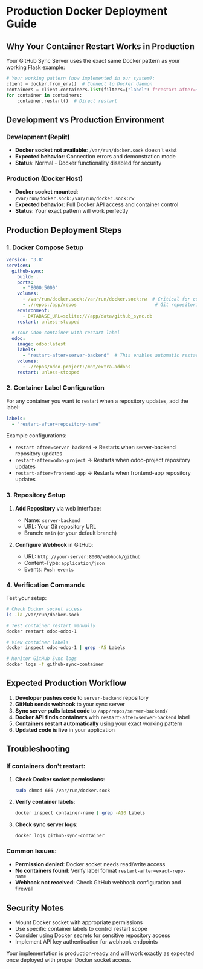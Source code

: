 # Production Docker Deployment Guide

## Why Your Container Restart Works in Production

Your GitHub Sync Server uses the exact same Docker pattern as your working Flask example:

```python
# Your working pattern (now implemented in our system):
client = docker.from_env()  # Connect to Docker daemon
containers = client.containers.list(filters={"label": f"restart-after={repository_name}"})
for container in containers:
    container.restart()  # Direct restart
```

## Development vs Production Environment

### Development (Replit)
- **Docker socket not available**: `/var/run/docker.sock` doesn't exist
- **Expected behavior**: Connection errors and demonstration mode
- **Status**: Normal - Docker functionality disabled for security

### Production (Docker Host)
- **Docker socket mounted**: `/var/run/docker.sock:/var/run/docker.sock:rw`
- **Expected behavior**: Full Docker API access and container control
- **Status**: Your exact pattern will work perfectly

## Production Deployment Steps

### 1. Docker Compose Setup

```yaml
version: '3.8'
services:
  github-sync:
    build: .
    ports:
      - "8000:5000"
    volumes:
      - /var/run/docker.sock:/var/run/docker.sock:rw  # Critical for container control
      - ./repos:/app/repos                             # Git repositories storage
    environment:
      - DATABASE_URL=sqlite:///app/data/github_sync.db
    restart: unless-stopped
    
  # Your Odoo container with restart label
  odoo:
    image: odoo:latest
    labels:
      - "restart-after=server-backend"  # This enables automatic restart
    volumes:
      - ./repos/odoo-project:/mnt/extra-addons
    restart: unless-stopped
```

### 2. Container Label Configuration

For any container you want to restart when a repository updates, add the label:

```yaml
labels:
  - "restart-after=repository-name"
```

Example configurations:
- `restart-after=server-backend` → Restarts when server-backend repository updates
- `restart-after=odoo-project` → Restarts when odoo-project repository updates
- `restart-after=frontend-app` → Restarts when frontend-app repository updates

### 3. Repository Setup

1. **Add Repository** via web interface:
   - Name: `server-backend`
   - URL: Your Git repository URL
   - Branch: `main` (or your default branch)

2. **Configure Webhook** in GitHub:
   - URL: `http://your-server:8000/webhook/github`
   - Content-Type: `application/json`
   - Events: `Push events`

### 4. Verification Commands

Test your setup:

```bash
# Check Docker socket access
ls -la /var/run/docker.sock

# Test container restart manually
docker restart odoo-odoo-1

# View container labels
docker inspect odoo-odoo-1 | grep -A5 Labels

# Monitor GitHub Sync logs
docker logs -f github-sync-container
```

## Expected Production Workflow

1. **Developer pushes code** to `server-backend` repository
2. **GitHub sends webhook** to your sync server
3. **Sync server pulls latest code** to `/app/repos/server-backend/`
4. **Docker API finds containers** with `restart-after=server-backend` label
5. **Containers restart automatically** using your exact working pattern
6. **Updated code is live** in your application

## Troubleshooting

### If containers don't restart:

1. **Check Docker socket permissions**:
   ```bash
   sudo chmod 666 /var/run/docker.sock
   ```

2. **Verify container labels**:
   ```bash
   docker inspect container-name | grep -A10 Labels
   ```

3. **Check sync server logs**:
   ```bash
   docker logs github-sync-container
   ```

### Common Issues:

- **Permission denied**: Docker socket needs read/write access
- **No containers found**: Verify label format `restart-after=exact-repo-name`
- **Webhook not received**: Check GitHub webhook configuration and firewall

## Security Notes

- Mount Docker socket with appropriate permissions
- Use specific container labels to control restart scope
- Consider using Docker secrets for sensitive repository access
- Implement API key authentication for webhook endpoints

Your implementation is production-ready and will work exactly as expected once deployed with proper Docker socket access.